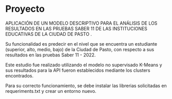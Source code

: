 # Proyecto
APLICACIÓN DE UN MODELO DESCRIPTIVO PARA EL ANÁLISIS DE LOS RESULTADOS EN LAS PRUEBAS SABER 11 DE LAS INSTITUCIONES EDUCATIVAS DE LA CIUDAD DE PASTO  .

Su funcionalidad es predecir en el nivel que se encuentra un estudiante (superior, alto, medio, bajo)  de la Ciudad de Pasto, con respecto a sus resultados en las pruebas Saber 11 - 2022.

Este estudio fue realizado utilizando el modelo no supervisado K-Means y sus resultados para la API fueron establecidos mediante los clusters encontrados.

Para su correcto funcionamiento, se debe instalar las librerias solicitadas en requeriments.txt y crear un entorno nuevo.

